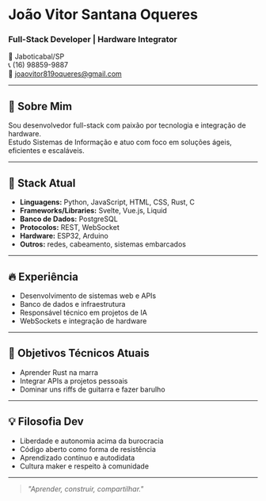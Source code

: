 # João Vitor Santana Oqueres
### Full-Stack Developer | Hardware Integrator

📍 Jaboticabal/SP  
📞 (16) 98859-9887  
📧 [joaovitor819oqueres@gmail.com](mailto:joaovitor819oqueres@gmail.com)

---

## 🧠 Sobre Mim

Sou desenvolvedor full-stack com paixão por tecnologia e integração de hardware.  
Estudo Sistemas de Informação e atuo com foco em soluções ágeis, eficientes e escaláveis.

---

## 🚀 Stack Atual

- **Linguagens:** Python, JavaScript, HTML, CSS, Rust, C  
- **Frameworks/Libraries:** Svelte, Vue.js, Liquid  
- **Banco de Dados:** PostgreSQL  
- **Protocolos:** REST, WebSocket  
- **Hardware:** ESP32, Arduino  
- **Outros:** redes, cabeamento, sistemas embarcados

---

## 🔥 Experiência

- Desenvolvimento de sistemas web e APIs  
- Banco de dados e infraestrutura  
- Responsável técnico em projetos de IA  
- WebSockets e integração de hardware

---

## 🎯 Objetivos Técnicos Atuais

- Aprender Rust na marra  
- Integrar APIs a projetos pessoais  
- Dominar uns riffs de guitarra e fazer barulho

---

## 💡 Filosofia Dev

- Liberdade e autonomia acima da burocracia  
- Código aberto como forma de resistência  
- Aprendizado contínuo e autodidata  
- Cultura maker e respeito à comunidade

---

> _"Aprender, construir, compartilhar."_
